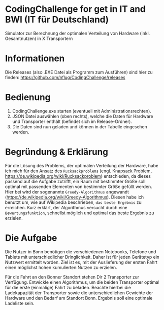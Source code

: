 # CodingChallenge for get in IT and BWI (IT für Deutschland)
 Simulator zur Berechnung der optimalen Verteilung von Hardware (inkl. Gesamtnutzen) in X Transportern
 
# Informationen
 Die Releases (also .EXE Datei als Programm zum Ausführen) sind hier zu finden: https://github.com/nflug/CodingChallenge/releases

# Bedienung
 1. CodingChallenge.exe starten (eventuell mit Administrationsrechten).
 2. JSON Datei auswählen (oben rechts), welche die Daten für Hardware und Transporter enthält (befindet sich im Release-Ordner).
 3. Die Daten sind nun geladen und können in der Tabelle eingesehen werden.

# Begründung & Erklärung
Für die Lösung des Problems, der optimalen Verteilung der Hardware, habe ich mich für den Ansatz des `Rucksackproblems` (engl. Knapsack Problem, https://de.wikipedia.org/wiki/Rucksackproblem) entschieden, da dieses passend auf die Aufgabe zutrifft, ein Raum mit bestimmter Größe soll optimal mit passenden Elementen von bestimmter Größe gefüllt werden. Hier bei wird der sogenannte `Greedy-Algorithmus` angewandt (https://de.wikipedia.org/wiki/Greedy-Algorithmus). Diesen habe ich benutzt um, wie auf Wikipedia beschrieben, `das beste Ergebnis` zu erreichen. Kurz erklärt, der Algorithmus versucht durch eine `Bewertungsfunktion`, schnellst möglich und optimal das beste Ergebnis zu erzielen.

# Die Aufgabe
 Die Nutzer in Bonn benötigen die verschiedenen Notebooks, Telefone und Tablets mit unterschiedlicher Dringlichkeit. Daher ist für jeden Gerätetyp ein Nutzwert ermittelt worden. Ziel ist es, mit der Auslieferung der ersten Fahrt einen möglichst hohen kumulierten Nutzen zu erzielen.

 Für die Fahrt an den Bonner Standort stehen Dir 2 Transporter zur Verfügung. Entwickle einen Algorithmus, um die beiden Transporter optimal für die erste (einmalige) Fahrt zu beladen. Beachte hierbei die Ladekapazität der Transporter sowie die unterschiedlichen Gewichte der Hardware und den Bedarf am Standort Bonn. Ergebnis soll eine optimale Ladeliste sein. 
